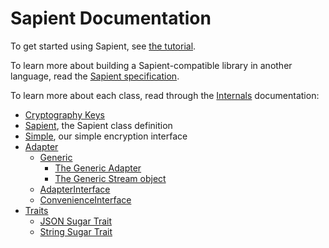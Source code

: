 # Sapient Documentation

To get started using Sapient, see [the tutorial](Tutorial.md).

To learn more about building a Sapient-compatible library in another language, read
the [Sapient specification](Specification.md).

To learn more about each class, read through the [Internals](Internals) documentation:

* [Cryptography Keys](Internals/CryptographyKey.md)
* [Sapient](Internals/Sapient.md), the Sapient class definition
* [Simple](Internals/Simple.md), our simple encryption interface
* [Adapter](Internals/Adapter)
  * [Generic](Internals/Adapter/Generic)
    * [The Generic Adapter](Internals/Adapter/Generic/Adapter.md)
    * [The Generic Stream object](Internals/Adapter/Generic/Stream.md)
  * [AdapterInterface](Internals/Adapter/AdapterInterface.md)
  * [ConvenienceInterface](Internals/Adapter/ConvenienceInterface.md)
* [Traits](Internals/Traits)
  * [JSON Sugar Trait](Internals/Traits/JsonSugar.md)
  * [String Sugar Trait](Internals/Traits/StringSugar.md)